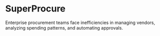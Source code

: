 # SuperProcure
Enterprise procurement teams face inefficiencies in managing vendors, analyzing spending patterns, and automating approvals.

